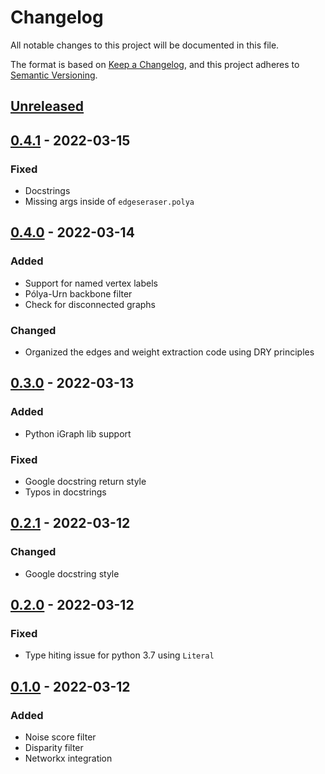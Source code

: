 # Changelog
All notable changes to this project will be documented in this file.

The format is based on [Keep a Changelog](https://keepachangelog.com/en/1.0.0/), and this project adheres to [Semantic Versioning](https://semver.org/spec/v2.0.0.html).


## [Unreleased]

## [0.4.1] - 2022-03-15
### Fixed
- Docstrings
- Missing args inside of `edgeseraser.polya`

## [0.4.0] - 2022-03-14
### Added
- Support for named vertex labels
- Pólya-Urn backbone filter
- Check for disconnected graphs

### Changed
- Organized the edges and weight extraction code using DRY principles

## [0.3.0] - 2022-03-13
### Added
- Python iGraph lib support

### Fixed
- Google docstring return style
- Typos in docstrings

## [0.2.1] - 2022-03-12
### Changed
- Google docstring style

## [0.2.0] - 2022-03-12
### Fixed
- Type hiting issue for python 3.7 using `Literal`

## [0.1.0] - 2022-03-12
### Added
- Noise score filter
- Disparity filter
- Networkx integration

[Unreleased]: https://github.com/devmessias/edgeseraser/compare/0.4.1...master
[0.4.1]: https://github.com/devmessias/edgeseraser/compare/0.4.0...0.4.1
[0.4.0]: https://github.com/devmessias/edgeseraser/compare/0.3.0...0.4.0
[0.3.0]: https://github.com/devmessias/edgeseraser/compare/0.2.1...0.3.0
[0.2.1]: https://github.com/devmessias/edgeseraser/compare/0.2.0...0.2.1
[0.2.0]: https://github.com/devmessias/edgeseraser/compare/0.1.0...0.2.0
[0.1.0]: https://github.com/devmessias/edgeserase/releases/tag/v0.1.0
